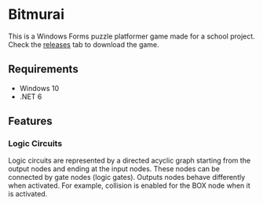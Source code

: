 # Bitmurai

This is a Windows Forms puzzle platformer game made for a school project. Check the [releases](https://github.com/pihedron/winforms-game/releases) tab to download the game.

## Requirements

- Windows 10
- .NET 6

## Features

### Logic Circuits

Logic circuits are represented by a directed acyclic graph starting from the output nodes and ending at the input nodes. These nodes can be connected by gate nodes (logic gates). Outputs nodes behave differently when activated. For example, collision is enabled for the BOX node when it is activated.
